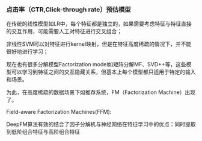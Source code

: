 ### 点击率（CTR,Click-through rate）预估模型 
在传统的线性模型如LR中，每个特征都是独立的，如果需要考虑特征与特征直接的交互作用，可能需要人工对特征进行交叉组合； 

非线性SVM可以对特征进行kernel映射，但是在特征高度稀疏的情况下，并不能很好地进行学习；

现在也有很多分解模型Factorization model如矩阵分解MF、SVD++等，这些模型可以学习到特征之间的交互隐藏关系，但基本上每个模型都只适用于特定的输入和场景。 

为此，在高度稀疏的数据场景下如推荐系统，FM（Factorization Machine）出现了。 

Field-aware Factorization Machines(FFM): 

DeepFM算法有效的结合了因子分解机与神经网络在特征学习中的优点：同时提取到低阶组合特征与高阶组合特征
